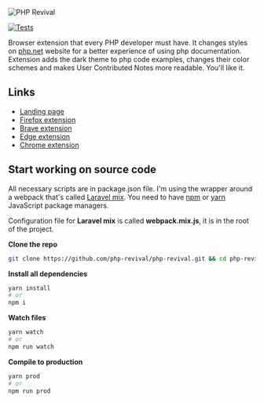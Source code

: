 ![PHP Revival](https://raw.githubusercontent.com/php-revival/php-revival/main/src/art/php-revival-promo-big.png)

[![Tests](https://github.com/php-revival/php-revival/actions/workflows/laravel-mix.yml/badge.svg)](https://github.com/php-revival/php-revival/actions/workflows/laravel-mix.yml)

Browser extension that every PHP developer must have. It changes styles on [php.net](https://www.php.net) website for a better experience of using php documentation. Extension adds the dark theme to php code examples, changes their color schemes and makes User Contributed Notes more readable. You'll like it.

## Links

- [Landing page](https://php-revival.github.io/)
- [Firefox extension](https://addons.mozilla.org/en-US/firefox/addon/php-revival)
- [Brave extension](https://addons.mozilla.org/en-US/firefox/addon/php-revival)
- [Edge extension](https://addons.mozilla.org/en-US/firefox/addon/php-revival)
- [Chrome extension](https://chrome.google.com/webstore/detail/php-revival/fceclmihdanbepiogjoeiolnpkalcjpe)

## Start working on source code

All necessary scripts are in package.json file. I'm using the wrapper around a webpack that's called [Laravel mix](https://laravel-mix.com/). You need to have [npm](https://www.npmjs.com/) or [yarn](https://yarnpkg.com/lang/en/) JavaScript package managers.

Configuration file for __Laravel mix__ is called __webpack.mix.js__, it is in the root of the project.

**Clone the repo**
```bash
git clone https://github.com/php-revival/php-revival.git && cd php-revival
```

**Install all dependencies**
```bash
yarn install
# or
npm i
```

**Watch files**
```bash
yarn watch
# or
npm run watch
```

**Compile to production**
```bash
yarn prod
# or
npm run prod
```
